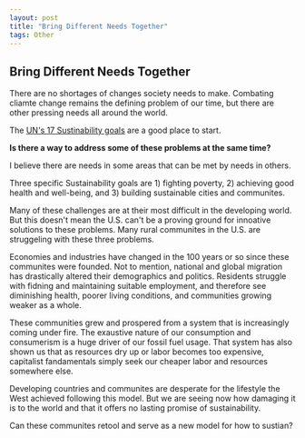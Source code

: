 ```yaml
---
layout: post
title: "Bring Different Needs Together"
tags: Other
---
```


## Bring Different Needs Together

There are no shortages of changes society needs to make. Combating cliamte change remains the defining problem of our time, but there are other pressing needs all around the world. 

The [UN's 17 Sustinability goals](https://sdgs.un.org/goals) are a good place to start. 

**Is there a way to address some of these problems at the same time?**

I believe there are needs in some areas that can be met by needs in others. 

Three specific Sustainability goals are 1) fighting poverty, 2) achieving good health and well-being, and 3) building sustainable cities and communites.

Many of these challenges are at their most difficult in the developing world. But this doesn't mean the U.S. can't be a proving ground for innoative solutions to these problems. Many rural communites in the U.S. are struggeling with these three problems. 

Economies and industries have changed in the 100 years or so since these communites were founded. Not to mention, national and global migration has drastically altered their demographics and politics. Residents struggle with fidning and maintaining suitable employment, and therefore see diminishing health, poorer living conditions, and communities growing weaker as a whole. 

These communities grew and prospered from a system that is increasingly coming under fire. The exaustive nature of our consumption and consumerism is a huge driver of our fossil fuel usage. That system has also shown us that as resources dry up or labor becomes too expensive, capitalist fandamentals simply seek our cheaper labor and resources somewhere else. 

Developing countries and communites are desperate for the lifestyle the West achieved following this model. But we are seeing now how damaging it is to the world and that it offers no lasting promise of sustainability. 

Can these communites retool and serve as a new model for how to sustian? 

